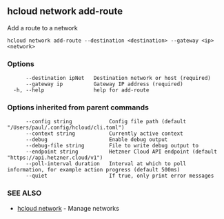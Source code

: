 ## hcloud network add-route

Add a route to a network

```
hcloud network add-route --destination <destination> --gateway <ip> <network>
```

### Options

```
      --destination ipNet   Destination network or host (required)
      --gateway ip          Gateway IP address (required)
  -h, --help                help for add-route
```

### Options inherited from parent commands

```
      --config string            Config file path (default "/Users/paul/.config/hcloud/cli.toml")
      --context string           Currently active context
      --debug                    Enable debug output
      --debug-file string        File to write debug output to
      --endpoint string          Hetzner Cloud API endpoint (default "https://api.hetzner.cloud/v1")
      --poll-interval duration   Interval at which to poll information, for example action progress (default 500ms)
      --quiet                    If true, only print error messages
```

### SEE ALSO

* [hcloud network](hcloud_network.md)	 - Manage networks
